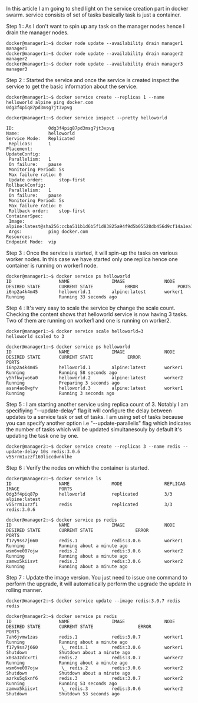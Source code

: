 In this article I am going to shed light on the service creation part in docker swarm. service consists of set of tasks basically task is just a container. 

Step 1 : As I don't want to spin up any task on the manager nodes hence I drain the manager nodes. 

~~~
docker@manager1:~$ docker node update --availability drain manager1
manager1
docker@manager1:~$ docker node update --availability drain manager2
manager2
docker@manager1:~$ docker node update --availability drain manager3
manager3
~~~

Step 2 : Started the service and once the service is created inspect the service to get the basic information about the service. 

~~~
docker@manager1:~$ docker service create --replicas 1 --name helloworld alpine ping docker.com
0dg3f4piq87pd3msg7jt3vpvg

docker@manager1:~$ docker service inspect --pretty helloworld

ID:             0dg3f4piq87pd3msg7jt3vpvg
Name:           helloworld
Service Mode:   Replicated
 Replicas:      1
Placement:
UpdateConfig:
 Parallelism:   1
 On failure:    pause
 Monitoring Period: 5s
 Max failure ratio: 0
 Update order:      stop-first
RollbackConfig:
 Parallelism:   1
 On failure:    pause
 Monitoring Period: 5s
 Max failure ratio: 0
 Rollback order:    stop-first
ContainerSpec:
 Image:         alpine:latest@sha256:ccba511b1d6b5f1d83825a94f9d5b05528db456d9cf14a1ea1db892c939cda64
 Args:          ping docker.com
Resources:
Endpoint Mode:  vip
~~~

Step 3 : Once the service is started, it will spin-up the tasks on various worker nodes. In this case we have started only one replica hence one container is running on worker1 node.

~~~
docker@manager1:~$ docker service ps helloworld
ID                  NAME                IMAGE               NODE                DESIRED STATE       CURRENT STATE            ERROR               PORTS
i6np2a4k4m45        helloworld.1        alpine:latest       worker1             Running             Running 33 seconds ago    
~~~

Step 4 : It's very easy to scale the service by change the scale count. Checking the content shows that helloworld service is now having 3 tasks. Two of them are running on worker1 and one is running on worker2. 

~~~
docker@manager1:~$ docker service scale helloworld=3
helloworld scaled to 3

docker@manager1:~$ docker service ps helloworld
ID                  NAME                IMAGE               NODE                DESIRED STATE       CURRENT STATE             ERROR               PORTS
i6np2a4k4m45        helloworld.1        alpine:latest       worker1             Running             Running 58 seconds ago    
y5hfkwjwo6a0        helloworld.2        alpine:latest       worker2             Running             Preparing 3 seconds ago   
assn4ao8wgfv        helloworld.3        alpine:latest       worker1             Running             Running 3 seconds ago     
~~~

Step 5 : I am starting another service using replica count of 3. Notably I am specifiying "--update-delay" flag it will configure the delay between updates to a service task or set of tasks. I am using set of tasks because you can specify another option i.e "--update-parallelis" flag which indicates the number of tasks which will be updated simultanesouly by default it's updating the task one by one. 

~~~
docker@manager2:~$ docker service create --replicas 3 --name redis --update-delay 10s redis:3.0.6
v55rrm1uzzf160liccdwnklhe
~~~

Step 6 : Verify the nodes on which the container is started. 

~~~
docker@manager2:~$ docker service ls
ID                  NAME                MODE                REPLICAS            IMAGE               PORTS
0dg3f4piq87p        helloworld          replicated          3/3                 alpine:latest
v55rrm1uzzf1        redis               replicated          3/3                 redis:3.0.6

docker@manager2:~$ docker service ps redis
ID                  NAME                IMAGE               NODE                DESIRED STATE       CURRENT STATE                ERROR               PORTS
f17y9ss7j660        redis.1             redis:3.0.6         worker1             Running             Running about a minute ago
wsm6ve007ojw        redis.2             redis:3.0.6         worker2             Running             Running about a minute ago
zamwx5kiisvt        redis.3             redis:3.0.6         worker2             Running             Running about a minute ago
~~~

Step 7 : Update the image version. You just need to issue one command to perform the upgrade, it will automatically perform the upgrade the update in rolling manner. 

~~~
docker@manager2:~$ docker service update --image redis:3.0.7 redis
redis

docker@manager2:~$ docker service ps redis
ID                  NAME                IMAGE               NODE                DESIRED STATE       CURRENT STATE                 ERROR               PORTS
7ah6jvmw1zas        redis.1             redis:3.0.7         worker1             Running             Running about a minute ago
f17y9ss7j660         \_ redis.1         redis:3.0.6         worker1             Shutdown            Shutdown about a minute ago
x03a3zdcxrti        redis.2             redis:3.0.7         worker2             Running             Running about a minute ago
wsm6ve007ojw         \_ redis.2         redis:3.0.6         worker2             Shutdown            Shutdown about a minute ago
azrku5q6xnf6        redis.3             redis:3.0.7         worker2             Running             Running 53 seconds ago
zamwx5kiisvt         \_ redis.3         redis:3.0.6         worker2             Shutdown            Shutdown 53 seconds ago
~~~
